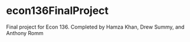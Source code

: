 # econ136FinalProject
Final project for Econ 136. Completed by Hamza Khan, Drew Summy, and Anthony Romm
